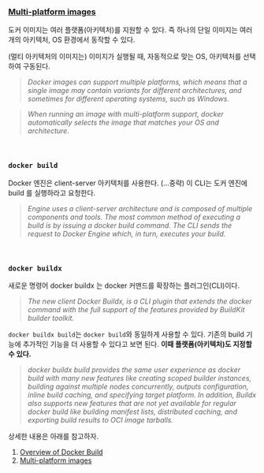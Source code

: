 ### [Multi-platform images](https://docs.docker.com/build/building/multi-platform/)

도커 이미지는 여러 플랫폼(아키텍처)를 지원할 수 있다. 즉 하나의 단일 이미지는 여러 개의 아키텍처, OS 환경에서 동작할 수 있다.

(멀티 아키텍처의 이미지는) 이미지가 실행될 때, 자동적으로 맞는 OS, 아키텍처를 선택하여 구동된다.

> *Docker images can support multiple platforms, which means that a single image may contain variants for different architectures, and sometimes for different operating systems, such as Windows.*

> *When running an image with multi-platform support, docker automatically selects the image that matches your OS and architecture.*


<br>

### `docker build`

Docker 엔진은 client-server 아키텍처를 사용한다. (...중략) 이 CLI는 도커 엔진에 build 를 실행하라고 요청한다.

> *Engine uses a client-server architecture and is composed of multiple components and tools. The most common method of executing a build is by issuing a docker build command. The CLI sends the request to Docker Engine which, in turn, executes your build.*

<br>

### `docker buildx`

새로운 명령어 docker buildx 는 docker 커맨드를 확장하는 플러그인(CLI)이다.

> *The new client Docker Buildx, is a CLI plugin that extends the docker command with the full support of the features provided by BuildKit builder toolkit.*

`docker buildx build`는 `docker build`와 동일하게 사용할 수 있다. 기존의 build 기능에 추가적인 기능을 더 사용할 수 있다고 보면 된다. **이때 플랫폼(아키텍처)도 지정할 수 있다.**

> *docker buildx build provides the same user experience as docker build with many new features like creating scoped builder instances, building against multiple nodes concurrently, outputs configuration, inline build caching, and specifying target platform. In addition, Buildx also supports new features that are not yet available for regular docker build like building manifest lists, distributed caching, and exporting build results to OCI image tarballs.*

상세한 내용은 아래를 참고하자.

1. [Overview of Docker Build](https://docs.docker.com/build/)
2. [Multi-platform images](https://docs.docker.com/build/building/multi-platform/)